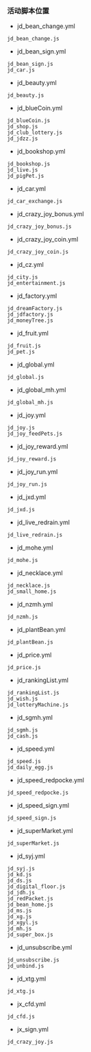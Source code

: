 ### 活动脚本位置
* jd_bean_change.yml
```
jd_bean_change.js
```
* jd_bean_sign.yml
```
jd_bean_sign.js
jd_car.js
```
* jd_beauty.yml
```
jd_beauty.js
```
* jd_blueCoin.yml
```
jd_blueCoin.js
jd_shop.js
jd_club_lottery.js
jd_jdzz.js
```
* jd_bookshop.yml
```
jd_bookshop.js
jd_live.js
jd_pigPet.js
```
* jd_car.yml
```
jd_car_exchange.js
```
* jd_crazy_joy_bonus.yml
```
jd_crazy_joy_bonus.js
```
* jd_crazy_joy_coin.yml
```
jd_crazy_joy_coin.js
```
* jd_cz.yml
```
jd_city.js
jd_entertainment.js
```
* jd_factory.yml
```
jd_dreamFactory.js
jd_jdfactory.js
jd_moneyTree.js
```
* jd_fruit.yml
```
jd_fruit.js
jd_pet.js
```
* jd_global.yml
```
jd_global.js
```
* jd_global_mh.yml
```
jd_global_mh.js
```
* jd_joy.yml
```
jd_joy.js
jd_joy_feedPets.js
```
* jd_joy_reward.yml
```
jd_joy_reward.js
```
* jd_joy_run.yml
```
jd_joy_run.js
```
* jd_jxd.yml
```
jd_jxd.js
```
* jd_live_redrain.yml
```
jd_live_redrain.js
```
* jd_mohe.yml
```
jd_mohe.js
```
* jd_necklace.yml
```
jd_necklace.js
jd_small_home.js
```
* jd_nzmh.yml
```
jd_nzmh.js
```
* jd_plantBean.yml
```
jd_plantBean.js
```
* jd_price.yml
```
jd_price.js
```
* jd_rankingList.yml
```
jd_rankingList.js
jd_wish.js
jd_lotteryMachine.js
```
* jd_sgmh.yml
```
jd_sgmh.js
jd_cash.js
```
* jd_speed.yml
```
jd_speed.js
jd_daily_egg.js
```
* jd_speed_redpocke.yml
```
jd_speed_redpocke.js
```
* jd_speed_sign.yml
```
jd_speed_sign.js
```
* jd_superMarket.yml
```
jd_superMarket.js
```
* jd_syj.yml
```
jd_syj.js
jd_kd.js
jd_ds.js
jd_digital_floor.js
jd_jdh.js
jd_redPacket.js
jd_bean_home.js
jd_ms.js
jd_xg.js
jd_xgyl.js
jd_mh.js
jd_super_box.js
```
* jd_unsubscribe.yml
```
jd_unsubscribe.js
jd_unbind.js
```
* jd_xtg.yml
```
jd_xtg.js
```
* jx_cfd.yml
```
jd_cfd.js
```
* jx_sign.yml
```
jd_crazy_joy.js
```

